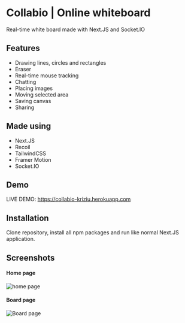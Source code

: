 # Collabio | Online whiteboard

Real-time white board made with Next.JS and Socket.IO
## Features

- Drawing lines, circles and rectangles
- Eraser
- Real-time mouse tracking
- Chatting
- Placing images
- Moving selected area
- Saving canvas
- Sharing
## Made using
- Next.JS
- Recoil
- TailwindCSS
- Framer Motion
- Socket.IO
## Demo

LIVE DEMO: https://collabio-kriziu.herokuapp.com


## Installation
Clone repository, install all npm packages and run like normal Next.JS application.
## Screenshots

#### Home page
![home page](https://i.imgur.com/00CZlrR.png)

#### Board page
![Board page](https://i.imgur.com/0v4Y8XP.png)
